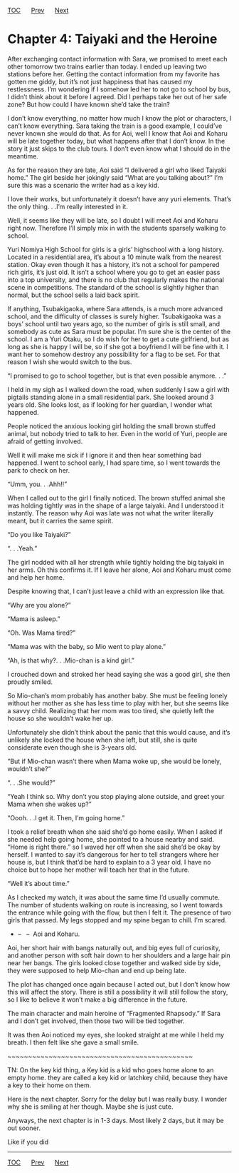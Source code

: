 [TOC](../readme.md)&nbsp;&nbsp;&nbsp;&nbsp;&nbsp;&nbsp;[Prev](0002_Chapter.md)&nbsp;&nbsp;&nbsp;&nbsp;&nbsp;&nbsp;[Next](0004_Chapter.md)



# Chapter 4: Taiyaki and the Heroine

After exchanging contact information with Sara, we promised to meet each
other tomorrow two trains earlier than today. I ended up leaving two
stations before her. Getting the contact information from my favorite
has gotten me giddy, but it’s not just happiness that has caused my
restlessness. I’m wondering if I somehow led her to not go to school by
bus, I didn’t think about it before I agreed. Did I perhaps take her out
of her safe zone? But how could I have known she’d take the train?

I don’t know everything, no matter how much I know the plot or
characters, I can’t know everything. Sara taking the train is a good
example, I could’ve never known she would do that. As for Aoi, well I
know that Aoi and Koharu will be late together today, but what happens
after that I don’t know. In the story it just skips to the club tours. I
don’t even know what I should do in the meantime.

As for the reason they are late, Aoi said “I delivered a girl who liked
Taiyaki home.” The girl beside her jokingly said “What are you talking
about?” I’m sure this was a scenario the writer had as a key kid.

I love their works, but unfortunately it doesn’t have any yuri elements.
That’s the only thing. . .I’m really interested in it.

Well, it seems like they will be late, so I doubt I will meet Aoi and
Koharu right now. Therefore I’ll simply mix in with the students
sparsely walking to school.

Yuri Nomiya High School for girls is a girls’ highschool with a long
history. Located in a residential area, it’s about a 10 minute walk from
the nearest station. Okay even though it has a history, it’s not a
school for pampered rich girls, it’s just old. It isn’t a school where
you go to get an easier pass into a top university, and there is no club
that regularly makes the national scene in competitions. The standard of
the school is slightly higher than normal, but the school sells a laid
back spirit.

If anything, Tsubakigaoka, where Sara attends, is a much more advanced
school, and the difficulty of classes is surely higher. Tsubakigaoka was
a boys’ school until two years ago, so the number of girls is still
small, and somebody as cute as Sara must be popular. I’m sure she is the
center of the school. I am a Yuri Otaku, so I do wish for her to get a
cute girlfriend, but as long as she is happy I will be, so if she got a
boyfriend I will be fine with it. I want her to somehow destroy any
possibility for a flag to be set. For that reason I wish she would
switch to the bus.

“I promised to go to school together, but is that even possible anymore.
. .”

I held in my sigh as I walked down the road, when suddenly I saw a girl
with pigtails standing alone in a small residential park. She looked
around 3 years old. She looks lost, as if looking for her guardian, I
wonder what happened.

People noticed the anxious looking girl holding the small brown stuffed
animal, but nobody tried to talk to her. Even in the world of Yuri,
people are afraid of getting involved.

Well it will make me sick if I ignore it and then hear something bad
happened. I went to school early, I had spare time, so I went towards
the park to check on her.

“Umm, you. . .Ahh!!”

When I called out to the girl I finally noticed. The brown stuffed
animal she was holding tightly was in the shape of a large taiyaki. And
I understood it instantly. The reason why Aoi was late was not what the
writer literally meant, but it carries the same spirit.

“Do you like Taiyaki?”

“. . .Yeah.”

The girl nodded with all her strength while tightly holding the big
taiyaki in her arms. Oh this confirms it. If I leave her alone, Aoi and
Koharu must come and help her home.

Despite knowing that, I can’t just leave a child with an expression like
that.

“Why are you alone?”

“Mama is asleep.”

“Oh. Was Mama tired?”

“Mama was with the baby, so Mio went to play alone.”

“Ah, is that why?. . .Mio-chan is a kind girl.”

I crouched down and stroked her head saying she was a good girl, she
then proudly smiled.

So Mio-chan’s mom probably has another baby. She must be feeling lonely
without her mother as she has less time to play with her, but she seems
like a savvy child. Realizing that her mom was too tired, she quietly
left the house so she wouldn’t wake her up.

Unfortunately she didn’t think about the panic that this would cause,
and it’s unlikely she locked the house when she left, but still, she is
quite considerate even though she is 3-years old.

”But if Mio-chan wasn’t there when Mama woke up, she would be lonely,
wouldn’t she?”

“. . .She would?”

“Yeah I think so. Why don’t you stop playing alone outside, and greet
your Mama when she wakes up?”

“Oooh. . .I get it. Then, I’m going home.”

I took a relief breath when she said she’d go home easily. When I asked
if she needed help going home, she pointed to a house nearby and said.
“Home is right there.” so I waved her off when she said she’d be okay by
herself. I wanted to say it’s dangerous for her to tell strangers where
her house is, but I think that’d be hard to explain to a 3 year old. I
have no choice but to hope her mother will teach her that in the future.

“Well it’s about time.”

As I checked my watch, it was about the same time I’d usually commute.
The number of students walking on route is increasing, so I went towards
the entrance while going with the flow, but then I felt it. The presence
of two girls that passed. My legs stopped and my spine began to chill.
I’m scared.

- –   –  Aoi and Koharu.

Aoi, her short hair with bangs naturally out, and big eyes full of
curiosity, and another person with soft hair down to her shoulders and a
large hair pin near her bangs. The girls looked close together and
walked side by side, they were supposed to help Mio-chan and end up
being late.

The plot has changed once again because I acted out, but I don’t know
how this will affect the story. There is still a possibility it will
still follow the story, so I like to believe it won’t make a big
difference in the future.

The main character and main heroine of “Fragmented Rhapsody.” If Sara
and I don’t get involved, then those two will be tied together.

It was then Aoi noticed my eyes, she looked straight at me while I held
my breath. I then felt like she gave a small smile.

\~\~\~\~\~\~\~\~\~\~\~\~\~\~\~\~\~\~\~\~\~\~\~\~\~\~\~\~\~\~\~\~\~\~\~\~\~\~\~\~\~\~\~\~~

TN: On the key kid thing, a Key kid is a kid who goes home alone to an
empty home. they are called a key kid or latchkey child, because they
have a key to their home on them.

Here is the next chapter. Sorry for the delay but I was really busy. I
wonder why she is smiling at her though. Maybe she is just cute.

Anyways, the next chapter is in 1-3 days. Most likely 2 days, but it may
be out sooner.

Like if you did


---
[TOC](../readme.md)&nbsp;&nbsp;&nbsp;&nbsp;&nbsp;&nbsp;[Prev](0002_Chapter.md)&nbsp;&nbsp;&nbsp;&nbsp;&nbsp;&nbsp;[Next](0004_Chapter.md)

